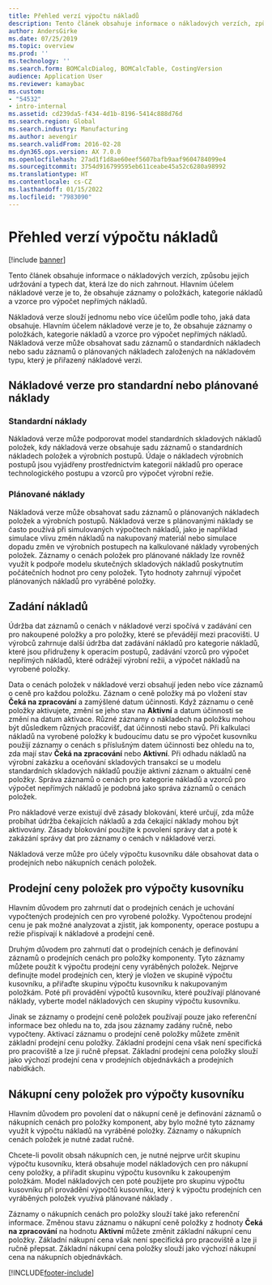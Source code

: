 ```yaml
---
title: Přehled verzí výpočtu nákladů
description: Tento článek obsahuje informace o nákladových verzích, způsobu jejich udržování a typech dat, která lze do nich zahrnout. Hlavním účelem nákladové verze je to, že obsahuje záznamy o položkách, kategorie nákladů a vzorce pro výpočet nepřímých nákladů.
author: AndersGirke
ms.date: 07/25/2019
ms.topic: overview
ms.prod: ''
ms.technology: ''
ms.search.form: BOMCalcDialog, BOMCalcTable, CostingVersion
audience: Application User
ms.reviewer: kamaybac
ms.custom:
- "54532"
- intro-internal
ms.assetid: cd239da5-f434-4d1b-8196-5414c888d76d
ms.search.region: Global
ms.search.industry: Manufacturing
ms.author: aevengir
ms.search.validFrom: 2016-02-28
ms.dyn365.ops.version: AX 7.0.0
ms.openlocfilehash: 27ad1f1d8ae60eef5607bafb9aaf9604784099e4
ms.sourcegitcommit: 3754d916799595eb611ceabe45a52c6280a98992
ms.translationtype: HT
ms.contentlocale: cs-CZ
ms.lasthandoff: 01/15/2022
ms.locfileid: "7983090"
---
```

# <a name="costing-versions-overview"></a>Přehled verzí výpočtu nákladů

[!include [banner](../includes/banner.md)]

Tento článek obsahuje informace o nákladových verzích, způsobu jejich udržování a typech dat, která lze do nich zahrnout. Hlavním účelem nákladové verze je to, že obsahuje záznamy o položkách, kategorie nákladů a vzorce pro výpočet nepřímých nákladů.

Nákladová verze slouží jednomu nebo více účelům podle toho, jaká data obsahuje. Hlavním účelem nákladové verze je to, že obsahuje záznamy o položkách, kategorie nákladů a vzorce pro výpočet nepřímých nákladů. Nákladová verze může obsahovat sadu záznamů o standardních nákladech nebo sadu záznamů o plánovaných nákladech založených na nákladovém typu, který je přiřazený nákladové verzi.

## <a name="costing-versions-for-standard-or-planned-costs"></a>Nákladové verze pro standardní nebo plánované náklady
### <a name="standard-costs"></a>Standardní náklady

Nákladová verze může podporovat model standardních skladových nákladů položek, kdy nákladová verze obsahuje sadu záznamů o standardních nákladech položek a výrobních postupů. Údaje o nákladech výrobních postupů jsou vyjádřeny prostřednictvím kategorií nákladů pro operace technologického postupu a vzorců pro výpočet výrobní režie.

### <a name="planned-costs"></a>Plánované náklady

Nákladová verze může obsahovat sadu záznamů o plánovaných nákladech položek a výrobních postupů. Nákladová verze s plánovanými náklady se často používá při simulovaných výpočtech nákladů, jako je například simulace vlivu změn nákladů na nakupovaný materiál nebo simulace dopadu změn ve výrobních postupech na kalkulované náklady vyrobených položek. Záznamy o cenách položek pro plánované náklady lze rovněž využít k podpoře modelu skutečných skladových nákladů poskytnutím počátečních hodnot pro ceny položek. Tyto hodnoty zahrnují výpočet plánovaných nákladů pro vyráběné položky.

## <a name="entering-costs"></a>Zadání nákladů
Údržba dat záznamů o cenách v nákladové verzi spočívá v zadávání cen pro nakoupené položky a pro položky, které se převádějí mezi pracovišti. U výrobců zahrnuje další údržba dat zadávání nákladů pro kategorie nákladů, které jsou přidruženy k operacím postupů, zadávání vzorců pro výpočet nepřímých nákladů, které odrážejí výrobní režii, a výpočet nákladů na vyrobené položky. 

Data o cenách položek v nákladové verzi obsahují jeden nebo více záznamů o ceně pro každou položku. Záznam o ceně položky má po vložení stav **Čeká na zpracování** a zamýšlené datum účinnosti. Když záznamu o ceně položky aktivujete, změní se jeho stav na **Aktivní** a datum účinnosti se změní na datum aktivace. Různé záznamy o nákladech na položku mohou být důsledkem různých pracovišť, dat účinnosti nebo stavů. Při kalkulaci nákladů na vyrobené položky k budoucímu datu se pro výpočet kusovníku použijí záznamy o cenách s příslušným datem účinnosti bez ohledu na to, zda mají stav **Čeká na zpracování** nebo **Aktivní**. Při odhadu nákladů na výrobní zakázku a oceňování skladových transakcí se u modelu standardních skladových nákladů použije aktivní záznam o aktuální ceně položky. Správa záznamů o cenách pro kategorie nákladů a vzorců pro výpočet nepřímých nákladů je podobná jako správa záznamů o cenách položek. 

Pro nákladové verze existují dvě zásady blokování, které určují, zda může probíhat údržba čekajících nákladů a zda čekající náklady mohou být aktivovány. Zásady blokování použijte k povolení správy dat a poté k zakázání správy dat pro záznamy o cenách v nákladové verzi. 

Nákladová verze může pro účely výpočtu kusovníku dále obsahovat data o prodejních nebo nákupních cenách položek.

## <a name="item-sales-prices-for-bom-calculations"></a>Prodejní ceny položek pro výpočty kusovníku
Hlavním důvodem pro zahrnutí dat o prodejních cenách je uchování vypočtených prodejních cen pro vyrobené položky. Vypočtenou prodejní cenu je pak možné analyzovat a zjistit, jak komponenty, operace postupu a režie přispívají k nákladové a prodejní ceně. 

Druhým důvodem pro zahrnutí dat o prodejních cenách je definování záznamů o prodejních cenách pro položky komponenty. Tyto záznamy můžete použít k výpočtu prodejní ceny vyráběných položek. Nejprve definujte model prodejních cen, který je vložen ve skupině výpočtu kusovníku, a přiřaďte skupinu výpočtu kusovníku k nakupovaným položkám. Poté při provádění výpočtů kusovníku, které používají plánované náklady, vyberte model nákladových cen skupiny výpočtu kusovníku. 

Jinak se záznamy o prodejní ceně položek používají pouze jako referenční informace bez ohledu na to, zda jsou záznamy zadány ručně, nebo vypočteny. Aktivací záznamu o prodejní ceně položky můžete změnit základní prodejní cenu položky. Základní prodejní cena však není specifická pro pracoviště a lze ji ručně přepsat. Základní prodejní cena položky slouží jako výchozí prodejní cena v prodejních objednávkách a prodejních nabídkách.

## <a name="item-purchase-prices-for-bom-calculations"></a>Nákupní ceny položek pro výpočty kusovníku
Hlavním důvodem pro povolení dat o nákupní ceně je definování záznamů o nákupních cenách pro položky komponent, aby bylo možné tyto záznamy využít k výpočtu nákladů na vyráběné položky. Záznamy o nákupních cenách položek je nutné zadat ručně. 

Chcete-li povolit obsah nákupních cen, je nutné nejprve určit skupinu výpočtu kusovníku, která obsahuje model nákladových cen pro nákupní ceny položky, a přiřadit skupinu výpočtu kusovníku k zakoupeným položkám. Model nákladových cen poté použijete pro skupinu výpočtu kusovníku při provádění výpočtů kusovníku, který k výpočtu prodejních cen vyráběných položek využívá plánované náklady . 

Záznamy o nákupních cenách pro položky slouží také jako referenční informace. Změnou stavu záznamu o nákupní ceně položky z hodnoty **Čeká na zpracování** na hodnotu **Aktivní** můžete změnit základní nákupní cenu položky. Základní nákupní cena však není specifická pro pracoviště a lze ji ručně přepsat. Základní nákupní cena položky slouží jako výchozí nákupní cena na nákupních objednávkách.





[!INCLUDE[footer-include](../../includes/footer-banner.md)]